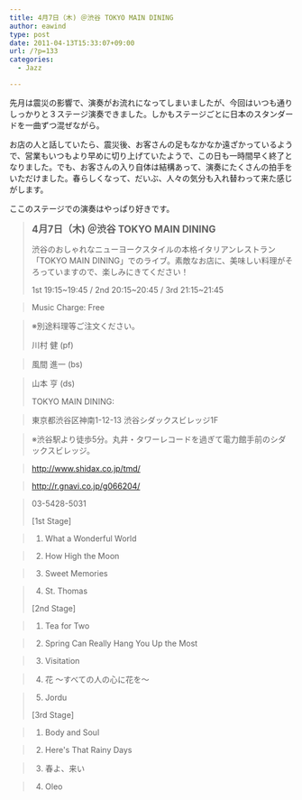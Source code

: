 ```yaml
---
title: 4月7日（木) ＠渋谷 TOKYO MAIN DINING
author: eawind
type: post
date: 2011-04-13T15:33:07+09:00
url: /?p=133
categories:
  - Jazz

---
```

先月は震災の影響で、演奏がお流れになってしまいましたが、今回はいつも通りしっかりと３ステージ演奏できました。しかもステージごとに日本のスタンダードを一曲ずつ混ぜながら。

お店の人と話していたら、震災後、お客さんの足もなかなか遠ざかっているようで、営業もいつもより早めに切り上げていたようで、この日も一時間早く終了となりました。でも、お客さんの入り自体は結構あって、演奏にたくさんの拍手をいただけました。春らしくなって、だいぶ、人々の気分も入れ替わって来た感じがします。

ここのステージでの演奏はやっぱり好きです。

> **<big>4月7日（木) ＠渋谷 TOKYO MAIN DINING</big>**
> 
> 渋谷のおしゃれなニューヨークスタイルの本格イタリアンレストラン「TOKYO MAIN DINING」でのライブ。素敵なお店に、美味しい料理がそろっていますので、楽しみにきてください！
> 
> 1st 19:15~19:45 / 2nd 20:15~20:45 / 3rd 21:15~21:45
  
> Music Charge: Free
  
> ※別途料理等ご注文ください。
> 
> 川村 健 (pf)
  
> 風間 進一 (bs)
  
> 山本 亨 (ds)
> 
> TOKYO MAIN DINING:
  
> 東京都渋谷区神南1-12-13 渋谷シダックスビレッジ1F
  
> ※渋谷駅より徒歩5分。丸井・タワーレコードを過ぎて電力館手前のシダックスビレッジ。
  
> http://www.shidax.co.jp/tmd/
  
> <a href="http://r.gnavi.co.jp/g066204/" target="_blank" rel="noopener noreferrer">http://r.gnavi.co.jp/g066204/</a>
  
> 03-5428-5031
> 
> [1st Stage]
  
> 1. What a Wonderful World
  
> 2. How High the Moon
  
> 3. Sweet Memories
  
> 4. St. Thomas
> 
> [2nd Stage]
  
> 1. Tea for Two
  
> 2. Spring Can Really Hang You Up the Most
  
> 3. Visitation
  
> 4. 花 ～すべての人の心に花を～
  
> 5. Jordu
> 
> [3rd Stage]
  
> 1. Body and Soul
  
> 2. Here's That Rainy Days
  
> 3. 春よ、来い
  
> 4. Oleo
